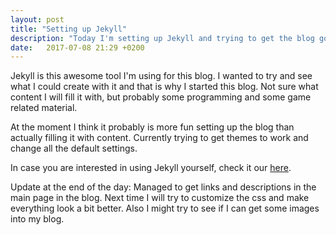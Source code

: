```yaml
---
layout: post
title: "Setting up Jekyll"
description: "Today I'm setting up Jekyll and trying to get the blog going"
date:   2017-07-08 21:29 +0200
---
```

Jekyll is this awesome tool I'm using for this blog. I wanted to try and see what I could create with it and that is why I started this blog. Not sure what content I will fill it with, but probably some programming and some game related material.

At the moment I think it probably is more fun setting up the blog than actually filling it with content. Currently trying to get themes to work and change all the default settings.

In case you are interested in using Jekyll yourself, check it our [here](https://jekyllrb.com).

Update at the end of the day:
Managed to get links and descriptions in the main page in the blog. Next time I will try to customize the css and make everything look a bit better.
Also I might try to see if I can get some images into my blog.
